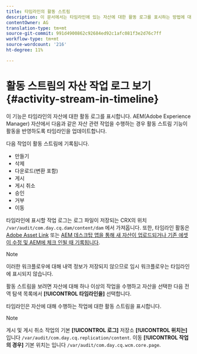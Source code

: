 ```yaml
---
title: 타임라인의 활동 스트림
description: 이 문서에서는 타임라인에 있는 자산에 대한 활동 로그를 표시하는 방법에 대해 설명합니다.
contentOwner: AG
translation-type: tm+mt
source-git-commit: 991d4900862c92684ed92c1afc081f3e2d76c7ff
workflow-type: tm+mt
source-wordcount: '216'
ht-degree: 11%

---
```



# 활동 스트림의 자산 작업 로그 보기 {#activity-stream-in-timeline}

이 기능은 타임라인의 자산에 대한 활동 로그를 표시합니다. AEM(Adobe Experience Manager) 자산에서 다음과 같은 자산 관련 작업을 수행하는 경우 활동 스트림 기능이 활동을 반영하도록 타임라인을 업데이트합니다.

다음 작업이 활동 스트림에 기록됩니다.

* 만들기
* 삭제
* 다운로드(변환 포함)
* 게시
* 게시 취소
* 승인
* 거부
* 이동

타임라인에 표시할 작업 로그는 로그 파일이 저장되는 CRX의 위치 `/var/audit/com.day.cq.dam/content/dam` 에서 가져옵니다.  또한, 타임라인 활동은 [Adobe Asset Link](https://helpx.adobe.com/kr/enterprise/using/manage-assets-using-adobe-asset-link.html) 또는 [AEM 데스크탑 앱을 통해 새 자산이 업로드되거나 기존 에셋이 수정 및 AEM에 체크 인될 때 기록됩니다](https://docs.adobe.com/content/help/ko-KR/experience-manager-desktop-app/using/release-notes.html).

>[!NOTE]
>
>이러한 워크플로우에 대해 내역 정보가 저장되지 않으므로 임시 워크플로우는 타임라인에 표시되지 않습니다.

활동 스트림을 보려면 자산에 대해 하나 이상의 작업을 수행하고 자산을 선택한 다음 전역 탐색 목록에서 **[!UICONTROL 타임라인을]** 선택합니다.

<!-- ![timeline-2](assets/timeline-2.png) -->

타임라인은 자산에 대해 수행하는 작업에 대한 활동 스트림을 표시합니다.

<!-- ![activity_stream](assets/activity_stream.png) -->

>[!NOTE]
>
>게시 및 게시 취소 작업의 기본 **[!UICONTROL 로그]** 저장소 **[!UICONTROL 위치는]** 입니다 `/var/audit/com.day.cq.replication/content`. 이동 **[!UICONTROL 작업의 경우]** 기본 위치는 입니다 `/var/audit/com.day.cq.wcm.core.page`.
